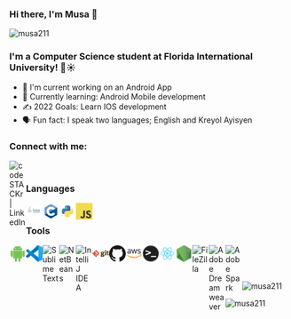 ### Hi there, I'm Musa  👋

<p align="left"> <img src="https://komarev.com/ghpvc/?username=musa211&label=Profile%20views&color=0e75b6&style=flat" alt="musa211" /> </p>

### I'm a Computer Science student at Florida International University! 🌴☀️

- 📱 I'm current working on an Android App
- 📖 Currently learning: Android Mobile development
- ✍️ 2022 Goals: Learn IOS development
- 🗣️ Fun fact: I speak two languages; English and Kreyol Ayisyen

### Connect with me:

[<img align="left" alt="codeSTACKr | LinkedIn" width="30px" src="https://cdn.jsdelivr.net/npm/simple-icons@v3/icons/linkedin.svg" />][linkedin]

<br />

### Languages

<img align="left" alt="Java" width="30px" src="https://raw.githubusercontent.com/github/explore/80688e429a7d4ef2fca1e82350fe8e3517d3494d/topics/java/java.png" />

<img align="left" alt="C" width="30px" src="https://raw.githubusercontent.com/github/explore/f3e22f0dca2be955676bc70d6214b95b13354ee8/topics/c/c.png" />

<img align="left" alt="Python" width="30px" src="https://raw.githubusercontent.com/github/explore/80688e429a7d4ef2fca1e82350fe8e3517d3494d/topics/python/python.png" />

<img align="left" alt="JavaScript" width="30px" src="https://raw.githubusercontent.com/github/explore/80688e429a7d4ef2fca1e82350fe8e3517d3494d/topics/javascript/javascript.png" />
  
<br />

### Tools

<img align="left" alt="Android Studio" width="30px" src="https://raw.githubusercontent.com/github/explore/80688e429a7d4ef2fca1e82350fe8e3517d3494d/topics/android/android.png" />

<img align="left" alt="Visual Studio Code" width="30px" src="https://raw.githubusercontent.com/github/explore/80688e429a7d4ef2fca1e82350fe8e3517d3494d/topics/visual-studio-code/visual-studio-code.png" />

<img align="left" alt="Sublime Text" width="30px" src="https://www.sublimehq.com/images/sublime_text.png" />

<img align="left" alt="NetBeans" width="30px" src="https://netbeans.apache.org/images/apache-netbeans.svg" />

<img align="left" alt="IntelliJ IDEA" width="30px" src="https://www.jetbrains.com/idea/img/idea-edu.svg" />

<img align="left" alt="Git" width="30px" src="https://raw.githubusercontent.com/github/explore/80688e429a7d4ef2fca1e82350fe8e3517d3494d/topics/git/git.png" />

<img align="left" alt="GitHub" width="30px" src="https://raw.githubusercontent.com/github/explore/78df643247d429f6cc873026c0622819ad797942/topics/github/github.png" />

<img align="left" alt="Amazon AWS" width="30px" src="https://raw.githubusercontent.com/github/explore/fbceb94436312b6dacde68d122a5b9c7d11f9524/topics/aws/aws.png" />

<img align="left" alt="Terminal" width="30px" src="https://raw.githubusercontent.com/github/explore/80688e429a7d4ef2fca1e82350fe8e3517d3494d/topics/terminal/terminal.png" />

<img align="left" alt="React" width="30px" src="https://raw.githubusercontent.com/github/explore/80688e429a7d4ef2fca1e82350fe8e3517d3494d/topics/react/react.png" />

<img align="left" alt="Node.js" width="30px" src="https://raw.githubusercontent.com/github/explore/80688e429a7d4ef2fca1e82350fe8e3517d3494d/topics/nodejs/nodejs.png" />

<img align="left" alt="FileZilla" width="30px" src="https://upload.wikimedia.org/wikipedia/commons/thumb/0/01/FileZilla_logo.svg/1200px-FileZilla_logo.svg.png" />

<img align="left" alt="Adobe Dreamweaver" width="30px" src="https://www.adobe.com/content/dam/shared/images/product-icons/svg/dreamweaver.svg" />

<img align="left" alt="Adobe Spark" width="30px" src="https://spark.adobe.com/images/SPRK_color_v2@2x.svg" />

<br />

<br />

[linkedin]: https://www.linkedin.com/in/musa-j211

<br />

<p><img align="left" src="https://github-readme-stats.vercel.app/api/top-langs?username=musa211&show_icons=true&locale=en&layout=compact" alt="musa211" /></p>

<br />

<p>&nbsp;<img align="left" src="https://github-readme-stats.vercel.app/api?username=musa211&show_icons=true&locale=en" alt="musa211" /></p>

